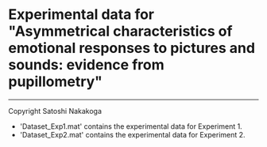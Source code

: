# Experimental data for "Asymmetrical characteristics of emotional responses to pictures and sounds: evidence from pupillometry"
***
Copyright Satoshi Nakakoga
* 'Dataset_Exp1.mat' contains the experimental data for Experiment 1.
* 'Dataset_Exp2.mat' contains the experimental data for Experiment 2.

